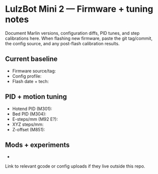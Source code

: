 # LulzBot Mini 2 — Firmware + tuning notes

Document Marlin versions, configuration diffs, PID tunes, and step calibrations here. When flashing new firmware, paste the git tag/commit, the config source, and any post-flash calibration results.

## Current baseline
- Firmware source/tag:
- Config profile:
- Flash date + tech:

## PID + motion tuning
- Hotend PID (M301):
- Bed PID (M304):
- E-steps/mm (M92 E?):
- XYZ steps/mm:
- Z-offset (M851):

## Mods + experiments
- 

Link to relevant gcode or config uploads if they live outside this repo.
